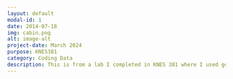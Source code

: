 ```yaml
---
layout: default
modal-id: 1
date: 2014-07-18
img: cabin.png
alt: image-alt
project-date: March 2024
purpose: KNES381
category: Coding Data
description: This is from a lab I completed in KNES 381 where I used generated data in order to create graphs to represent it via Python code. 
---
```

